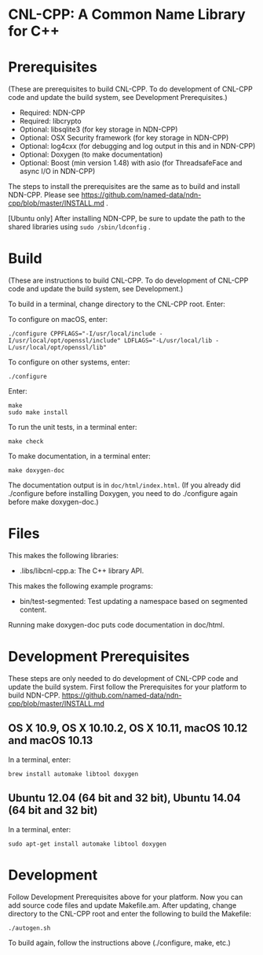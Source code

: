 CNL-CPP: A Common Name Library for C++
======================================

Prerequisites
=============
(These are prerequisites to build CNL-CPP.  To do development of CNL-CPP code
and update the build system, see Development Prerequisites.)

* Required: NDN-CPP
* Required: libcrypto
* Optional: libsqlite3 (for key storage in NDN-CPP)
* Optional: OSX Security framework (for key storage in NDN-CPP)
* Optional: log4cxx (for debugging and log output in this and in NDN-CPP)
* Optional: Doxygen (to make documentation)
* Optional: Boost (min version 1.48) with asio (for ThreadsafeFace and async I/O in NDN-CPP)

The steps to install the prerequisites are the same as to build and install NDN-CPP.
Please see https://github.com/named-data/ndn-cpp/blob/master/INSTALL.md .

[Ubuntu only] After installing NDN-CPP, be sure to update the path to the
shared libraries using `sudo /sbin/ldconfig` .

Build
=====
(These are instructions to build CNL-CPP. To do development of CNL-CPP code and update the build system, see Development.)

To build in a terminal, change directory to the CNL-CPP root. Enter:

To configure on macOS, enter:

    ./configure CPPFLAGS="-I/usr/local/include -I/usr/local/opt/openssl/include" LDFLAGS="-L/usr/local/lib -L/usr/local/opt/openssl/lib"

To configure on other systems, enter:

    ./configure

Enter:

    make
    sudo make install

To run the unit tests, in a terminal enter:

    make check

To make documentation, in a terminal enter:

    make doxygen-doc

The documentation output is in `doc/html/index.html`. (If you already did ./configure
before installing Doxygen, you need to do ./configure again before make doxygen-doc.)

Files
=====
This makes the following libraries:

* .libs/libcnl-cpp.a: The C++ library API.

This makes the following example programs:

* bin/test-segmented: Test updating a namespace based on segmented content.

Running make doxygen-doc puts code documentation in doc/html.

Development Prerequisites
=========================
These steps are only needed to do development of CNL-CPP code and update the build system.
First follow the Prerequisites for your platform to build NDN-CPP.
https://github.com/named-data/ndn-cpp/blob/master/INSTALL.md

## OS X 10.9, OS X 10.10.2, OS X 10.11, macOS 10.12 and macOS 10.13
In a terminal, enter:

    brew install automake libtool doxygen

## Ubuntu 12.04 (64 bit and 32 bit), Ubuntu 14.04 (64 bit and 32 bit)
In a terminal, enter:

    sudo apt-get install automake libtool doxygen

Development
===========
Follow Development Prerequisites above for your platform.
Now you can add source code files and update Makefile.am.
After updating, change directory to the CNL-CPP root and enter the following to build the Makefile:

    ./autogen.sh

To build again, follow the instructions above (./configure, make, etc.)

